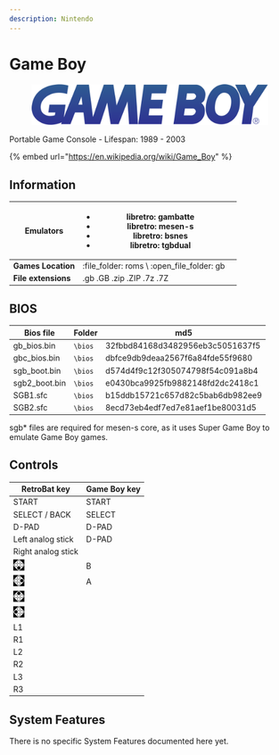 ```yaml
---
description: Nintendo
---
```


# Game Boy

<figure><img src="https://raw.githubusercontent.com/fabricecaruso/es-theme-carbon/5149a33eed46b2af638b06119397d4023b75131f/art/logos/gb.svg" alt=""><figcaption></figcaption></figure>

Portable Game Console - Lifespan: 1989 - 2003

{% embed url="https://en.wikipedia.org/wiki/Game_Boy" %}

## Information

| **Emulators**       | <ul><li>libretro: gambatte</li><li>libretro: mesen-s</li><li>libretro: bsnes</li><li>libretro: tgbdual</li></ul> |   |
| ------------------- | ---------------------------------------------------------------------------------------------------------------- | - |
| **Games Location**  | :file\_folder: roms \ :open\_file\_folder: gb                                                                    |   |
| **File extensions** | .gb .GB .zip .ZIP .7z .7Z                                                                                        |   |

## BIOS

| Bios file      | Folder  | md5                              |
| -------------- | ------- | -------------------------------- |
| gb\_bios.bin   | `\bios` | 32fbbd84168d3482956eb3c5051637f5 |
| gbc\_bios.bin  | `\bios` | dbfce9db9deaa2567f6a84fde55f9680 |
| sgb\_boot.bin  | `\bios` | d574d4f9c12f305074798f54c091a8b4 |
| sgb2\_boot.bin | `\bios` | e0430bca9925fb9882148fd2dc2418c1 |
| SGB1.sfc       | `\bios` | b15ddb15721c657d82c5bab6db982ee9 |
| SGB2.sfc       | `\bios` | 8ecd73eb4edf7ed7e81aef1be80031d5 |

sgb\* files are required for mesen-s core, as it uses Super Game Boy to emulate Game Boy games.

## Controls

| RetroBat key                                                                        | Game Boy key |
| ----------------------------------------------------------------------------------- | ------------ |
| START                                                                               | START        |
| SELECT / BACK                                                                       | SELECT       |
| D-PAD                                                                               | D-PAD        |
| Left analog stick                                                                   | D-PAD        |
| Right analog stick                                                                  |              |
| ![A](<../../.gitbook/assets/image (1) (2).png>)                                     | B            |
| ![B](<../../.gitbook/assets/image (4) (1).png>)                                     | A            |
| <img src="../../.gitbook/assets/image (3) (1) (2).png" alt="" data-size="original"> |              |
| <img src="../../.gitbook/assets/image (2) (1) (1).png" alt="" data-size="line">     |              |
| L1                                                                                  |              |
| R1                                                                                  |              |
| L2                                                                                  |              |
| R2                                                                                  |              |
| L3                                                                                  |              |
| R3                                                                                  |              |

## System Features

There is no specific System Features documented here yet.

